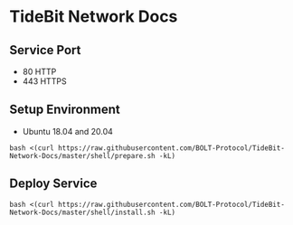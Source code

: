 # TideBit Network Docs

## Service Port
- 80 HTTP
- 443 HTTPS

## Setup Environment
* Ubuntu 18.04 and 20.04
```
bash <(curl https://raw.githubusercontent.com/BOLT-Protocol/TideBit-Network-Docs/master/shell/prepare.sh -kL)
```

## Deploy Service
```
bash <(curl https://raw.githubusercontent.com/BOLT-Protocol/TideBit-Network-Docs/master/shell/install.sh -kL)
```

